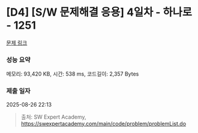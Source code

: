 # [D4] [S/W 문제해결 응용] 4일차 - 하나로 - 1251 

[문제 링크](https://swexpertacademy.com/main/code/problem/problemDetail.do?contestProbId=AV15StKqAQkCFAYD) 

### 성능 요약

메모리: 93,420 KB, 시간: 538 ms, 코드길이: 2,357 Bytes

### 제출 일자

2025-08-26 22:13



> 출처: SW Expert Academy, https://swexpertacademy.com/main/code/problem/problemList.do
